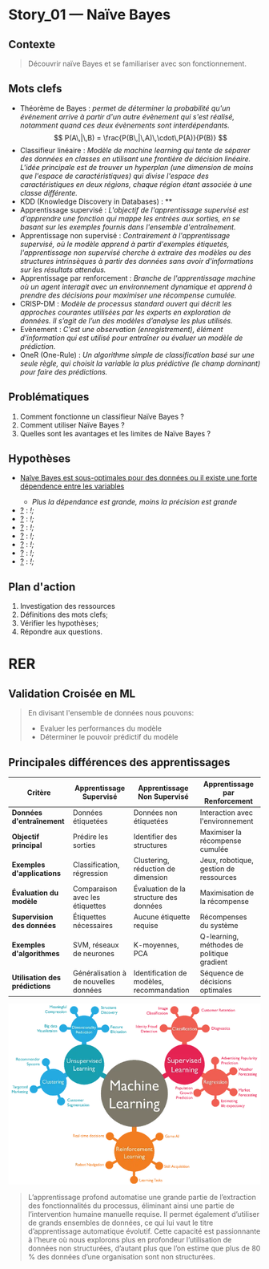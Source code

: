 <link rel="stylesheet" href="../../stylesheet.css">

# Story_01 — Naïve Bayes

## Contexte
> Découvrir naïve Bayes et se familiariser avec son fonctionnement.

## Mots clefs
- <def-of>Théorème de Bayes</def-of> : *permet de déterminer la probabilité qu'un événement arrive à partir d'un autre évènement qui s'est réalisé, notamment quand ces deux évènements sont interdépendants.*
    $$ P(A\,|\,B) = \frac{P(B\,|\,A)\,\cdot\,P(A)}{P(B)} $$
- <def-of>Classifieur linéaire</def-of> : *Modèle de machine learning qui tente de séparer des données en classes en utilisant une frontière de décision linéaire. L'idée principale est de trouver un hyperplan (une dimension de moins que l'espace de caractéristiques) qui divise l'espace des caractéristiques en deux régions, chaque région étant associée à une classe différente.*
- <def-of>KDD (Knowledge Discovery in Databases)</def-of> : **
- <def-of>Apprentissage supervisé</def-of> : *L'objectif de l'apprentissage supervisé est d'apprendre une fonction qui mappe les entrées aux sorties, en se basant sur les exemples fournis dans l'ensemble d'entraînement.*
- <def-of>Apprentissage non supervisé</def-of> : *Contrairement à l'apprentissage supervisé, où le modèle apprend à partir d'exemples étiquetés, l'apprentissage non supervisé cherche à extraire des modèles ou des structures intrinsèques à partir des données sans avoir d'informations sur les résultats attendus.*
- <def-of>Apprentissage par renforcement</def-of> : *Branche de l'apprentissage machine où un agent interagit avec un environnement dynamique et apprend à prendre des décisions pour maximiser une récompense cumulée.*
- <def-of>CRISP-DM</def-of> : *Modèle de processus standard ouvert qui décrit les approches courantes utilisées par les experts en exploration de données. Il s’agit de l’un des modèles d’analyse les plus utilisés.*
- <def-of>Evènement</def-of> : *C’est une observation (enregistrement), élément d'information qui est utilisé pour entraîner ou évaluer un modèle de prédiction.*
- <def-of>OneR (One-Rule)</def-of> : *Un algorithme simple de classification basé sur une seule règle, qui choisit la variable la plus prédictive (le champ dominant) pour faire des prédictions.*

## Problématiques
1. Comment fonctionne un classifieur Naïve Bayes ? 
1. Comment utiliser Naïve Bayes ?  
1. Quelles sont les avantages et les limites de Naïve Bayes ?  

## Hypothèses
- <u>Naîve Bayes est sous-optimales pour des données ou il existe une forte dépendence entre les variables</u> <h-t/>
    - *Plus la dépendance est grande, moins la précision est grande*
- <u>?</u> <h-t/> : *!;*
- <u>?</u> <h-t/> : *!;*
- <u>?</u> <h-t/> : *!;*
- <u>?</u> <h-t/> : *!;*
- <u>?</u> <h-t/> : *!;*
- <u>?</u> <h-t/> : *!;*
- <u>?</u> <h-t/> : *!;*

## Plan d'action
1. Investigation des ressources
6. Définitions des mots clefs;
7. Vérifier les hypothèses;
8. Répondre aux questions.

# RER

## Validation Croisée en ML
> En divisant  l'ensemble de données nous pouvons:
> - Evaluer les performances du modèle
> - Déterminer le pouvoir prédictif du modèle

## Principales différences des apprentissages
| Critère                         | Apprentissage Supervisé        | Apprentissage Non Supervisé    | Apprentissage par Renforcement  |
| --------------------------------| ----------------------------- | ----------------------------- | ------------------------------- |
| **Données d'entraînement**      | Données étiquetées            | Données non étiquetées        | Interaction avec l'environnement |
| **Objectif principal**          | Prédire les sorties           | Identifier des structures     | Maximiser la récompense cumulée |
| **Exemples d'applications**     | Classification, régression    | Clustering, réduction de dimension | Jeux, robotique, gestion de ressources |
| **Évaluation du modèle**        | Comparaison avec les étiquettes | Évaluation de la structure des données | Maximisation de la récompense    |
| **Supervision des données**     | Étiquettes nécessaires        | Aucune étiquette requise      | Récompenses du système          |
| **Exemples d'algorithmes**      | SVM, réseaux de neurones      | K-moyennes, PCA              | Q-learning, méthodes de politique gradient |
| **Utilisation des prédictions** | Généralisation à de nouvelles données | Identification de modèles, recommandation | Séquence de décisions optimales  |

![](../../res/ML_Learning.webp)

> L’apprentissage profond automatise une grande partie de l’extraction des fonctionnalités du processus, éliminant ainsi une partie de l’intervention humaine manuelle requise. Il permet également d’utiliser de grands ensembles de données, ce qui lui vaut le titre d’apprentissage automatique évolutif. Cette capacité est passionnante à l’heure où nous explorons plus en profondeur l’utilisation de données non structurées, d’autant plus que l’on estime que plus de 80 % des données d’une organisation sont non structurées.